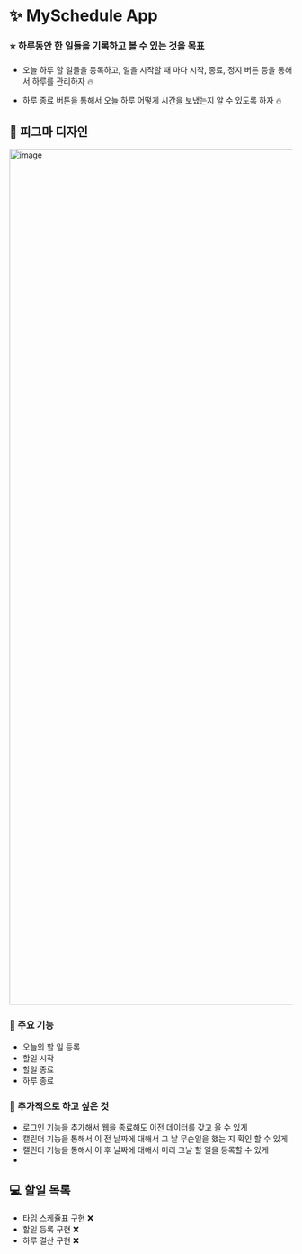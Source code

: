 # ✨ MySchedule App

### ⭐️ 하루동안 한 일들을 기록하고 볼 수 있는 것을 목표

- 오늘 하루 할 일들을 등록하고, 일을 시작할 때 마다 시작, 종료, 정지 버튼 등을 통해서 하루를 관리하자 🔥

- 하루 종료 버튼을 통해서 오늘 하루 어떻게 시간을 보냈는지 알 수 있도록 하자 🔥

## 🎨 피그마 디자인
<img width="1520" alt="image" src="https://github.com/user-attachments/assets/d7b6046e-a391-46a4-ada6-c8d88cfe2e81" />

### 🔨 주요 기능
- 오늘의 할 일 등록
- 할일 시작
- 할일 종료
- 하루 종료

### 🔨 추가적으로 하고 싶은 것
- 로그인 기능을 추가해서 웹을 종료해도 이전 데이터를 갖고 올 수 있게
- 캘린더 기능을 통해서 이 전 날짜에 대해서 그 날 무슨일을 했는 지 확인 할 수 있게
- 캘린더 기능을 통해서 이 후 날짜에 대해서 미리 그날 할 일을 등록할 수 있게
- 

## 💻 할일 목록
- 타임 스케쥴표 구현 ❌
- 할일 등록 구현 ❌
- 하루 결산 구현 ❌
